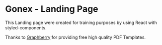 # Gonex - Landing Page

This Landing page were created for training purposes by using React with styled-components.

Thanks to [Graphberry](https://www.graphberry.com/item/gonex-simple-psd-landing-page) for providing free high quality PDF Templates.